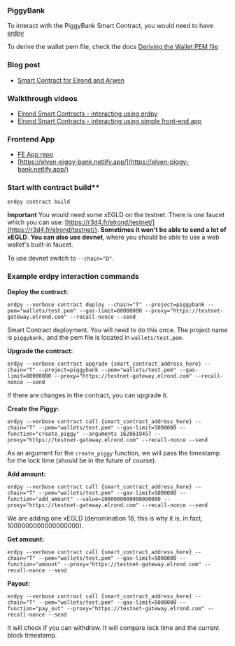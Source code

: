 ### PiggyBank

To interact with the PiggyBank Smart Contract, you would need to have [erdpy](https://docs.elrond.com/sdk-and-tools/erdpy/installing-erdpy/)

To derive the wallet pem file, check the docs [Deriving the Wallet PEM file](https://docs.elrond.com/sdk-and-tools/erdpy/deriving-the-wallet-pem-file/)

### Blog post

- [Smart Contract for Elrond and Arwen](https://www.julian.io/articles/elrond-smart-contracts.html)

### Walkthrough videos

- [Elrond Smart Contracts - interacting using erdpy](https://youtu.be/mIsNI7ZxQRM)
- [Elrond Smart Contracts - interacting using simple front-end app](https://youtu.be/Sjpj7Btasgs)

### Frontend App

- [FE App repo](https://github.com/juliancwirko/elrond-simple-sc-frontend-app)
- [https://elven-piggy-bank.netlify.app/](https://elven-piggy-bank.netlify.app/)

### Start with contract build**

```
erdpy contract build
```

**Important** You would need some xEGLD on the testnet. There is one faucet which you can use: [https://r3d4.fr/elrond/testnet/](https://r3d4.fr/elrond/testnet/). **Sometimes it won't be able to send a lot of xEGLD**. **You can also use devnet**, where you should be able to use a web wallet's built-in faucet.

To use devnet switch to `--chain="D"`.

### Example erdpy interaction commands

**Deploy the contract:**

```
erdpy --verbose contract deploy --chain="T" --project=piggybank --pem="wallets/test.pem" --gas-limit=80000000 --proxy="https://testnet-gateway.elrond.com" --recall-nonce --send
```

Smart Contract deployment. You will need to do this once.
The project name is `piggybank,` and the pem file is located in `wallets/test.pem`.

**Upgrade the contract:**
 
```
erdpy --verbose contract upgrade {smart_contract_address_here} --chain="T" --project=piggybank --pem="wallets/test.pem" --gas-limit=80000000 --proxy="https://testnet-gateway.elrond.com" --recall-nonce --send
```

If there are changes in the contract, you can upgrade it.

**Create the Piggy:**

```
erdpy --verbose contract call {smart_contract_address_here} --chain="T" --pem="wallets/test.pem" --gas-limit=5000000 --function="create_piggy" --arguments 1628619457 --proxy="https://testnet-gateway.elrond.com" --recall-nonce --send
```

As an argument for the `create_piggy` function, we will pass the timestamp for the lock time (should be in the future of course).

**Add amount:**

```
erdpy --verbose contract call {smart_contract_address_here} --chain="T" --pem="wallets/test.pem" --gas-limit=5000000 --function="add_amount" --value=1000000000000000000 --proxy="https://testnet-gateway.elrond.com" --recall-nonce --send
```

We are adding one xEGLD (denomination 18, this is why it is, in fact, 1000000000000000000).

**Get amount:**

```
erdpy --verbose contract call {smart_contract_address_here} --chain="T" --pem="wallets/test.pem" --gas-limit=5000000 --function="amount" --proxy="https://testnet-gateway.elrond.com" --recall-nonce --send
```

**Payout:**

```
erdpy --verbose contract call {smart_contract_address_here} --chain="T" --pem="wallets/test.pem" --gas-limit=5000000 --function="pay_out" --proxy="https://testnet-gateway.elrond.com" --recall-nonce --send
```

It will check if you can withdraw. It will compare lock time and the current block timestamp. 
